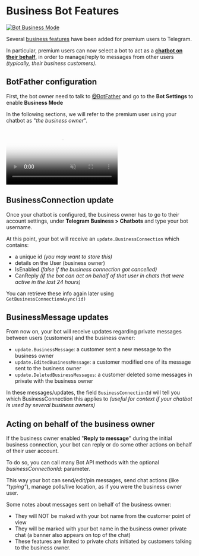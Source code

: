 # Business Bot Features

[![Bot Business Mode](https://img.shields.io/badge/Bot_API_Doc-Business_Mode_-blue.svg?style=flat-square)](https://core.telegram.org/bots/features#bots-for-business)

Several [business features](https://telegram.org/blog/telegram-business) have been added for premium users to Telegram.

In particular, premium users can now select a bot to act as a [**chatbot on their behalf**](https://telegram.org/blog/telegram-business#chatbots-for-business),
in order to manage/reply to messages from other users _(typically, their business customers)_.  

## BotFather configuration

First, the bot owner need to talk to [@BotFather](https://t.me/BotFather) and go to the **Bot Settings** to enable **Business Mode**

In the following sections, we will refer to the premium user using your chatbot as "*the business owner*".

<video autoplay loop controls muted poster="https://telegram.org/file/400780400238/1/x875tPT245w.58064/1b426d3eda0a923c03" style="max-width: 600px;" title="" alt="Chatbots for Business">
  <source src="https://telegram.org/file/400780400792/3/Y8CWkKZOVHM.3771962.mp4/044a6d7645581d8bf6" type="video/mp4">
</video>

## BusinessConnection update

Once your chatbot is configured, the business owner has to go to their account settings, under **Telegram Business > Chatbots** and type your bot username.

At this point, your bot will receive an `update.BusinessConnection` which contains:
- a unique id _(you may want to store this)_
- details on the User (business owner)
- IsEnabled _(false if the business connection got cancelled)_
- CanReply _(if the bot can act on behalf of that user in chats that were active in the last 24 hours)_

You can retrieve these info again later using `GetBusinessConnectionAsync(id)`

## BusinessMessage updates

From now on, your bot will receive updates regarding private messages between users (customers) and the business owner:
- `update.BusinessMessage`: a customer sent a new message to the business owner
- `update.EditedBusinessMessage`: a customer modified one of its message sent to the business owner
- `update.DeletedBusinessMessages`: a customer deleted some messages in private with the business owner

In these messages/updates, the field `BusinessConnectionId` will tell you which BusinessConnection this applies to
_(useful for context if your chatbot is used by several business owners)_

## Acting on behalf of the business owner

If the business owner enabled "**Reply to message**" during the initial business connection,
your bot can reply or do some other actions on behalf of their user account.

To do so, you can call many Bot API methods with the optional _businessConnectionId:_ parameter.

This way your bot can send/edit/pin messages, send chat actions (like _"typing"_), manage polls/live location, as if you were the business owner user.

Some notes about messages sent on behalf of the business owner:
- They will NOT be maked with your bot name from the customer point of view
- They will be marked with your bot name in the business owner private chat (a banner also appears on top of the chat)
- These features are limited to private chats initiated by customers talking to the business owner.
